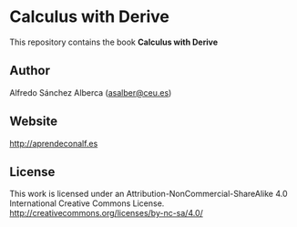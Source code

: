 # Calculus with Derive

This repository contains the book **Calculus with Derive**

## Author
Alfredo Sánchez Alberca (asalber@ceu.es)

## Website
http://aprendeconalf.es

## License
This work is licensed under an Attribution-NonCommercial-ShareAlike 4.0 International Creative Commons License.
http://creativecommons.org/licenses/by-nc-sa/4.0/
